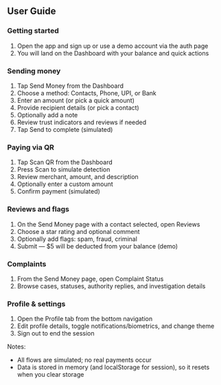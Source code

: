 ## User Guide

### Getting started
1. Open the app and sign up or use a demo account via the auth page
2. You will land on the Dashboard with your balance and quick actions

### Sending money
1. Tap Send Money from the Dashboard
2. Choose a method: Contacts, Phone, UPI, or Bank
3. Enter an amount (or pick a quick amount)
4. Provide recipient details (or pick a contact)
5. Optionally add a note
6. Review trust indicators and reviews if needed
7. Tap Send to complete (simulated)

### Paying via QR
1. Tap Scan QR from the Dashboard
2. Press Scan to simulate detection
3. Review merchant, amount, and description
4. Optionally enter a custom amount
5. Confirm payment (simulated)

### Reviews and flags
1. On the Send Money page with a contact selected, open Reviews
2. Choose a star rating and optional comment
3. Optionally add flags: spam, fraud, criminal
4. Submit — $5 will be deducted from your balance (demo)

### Complaints
1. From the Send Money page, open Complaint Status
2. Browse cases, statuses, authority replies, and investigation details

### Profile & settings
1. Open the Profile tab from the bottom navigation
2. Edit profile details, toggle notifications/biometrics, and change theme
3. Sign out to end the session

Notes:
- All flows are simulated; no real payments occur
- Data is stored in memory (and localStorage for session), so it resets when you clear storage